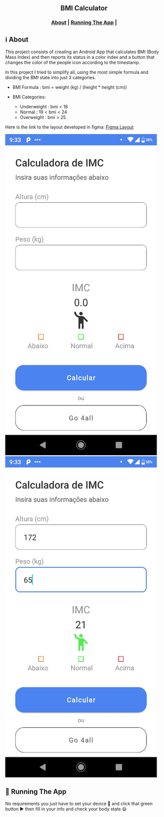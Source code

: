 <h2 align="center">
  BMI Calculator
</h2>

<p align="center">
  <a href="LICENSE"></a>
</p>

<h3 align="center">  
  <a href="#information_source-about">About</a> |
  <a href="#rocket-running-the-app">Running The App</a> |  
</h3>

## :information_source: About

This project consists of creating an Android App that calculates BMI (Body Mass Index) and then reports its status in a color index and a button that changes the color of the people icon according to the timestamp.

In this project I tried to simplify all, using the most simple formula and dividing the BMI state into just 3 categories.

 * BMI Formula  : bmi = weight (kg) / (height * height (cm))
 
 * BMI Categories:
 
   * Underweight : bmi  < 18
   * Normal 		 : 19 < bmi < 24
   * Overweight  : bmi  > 25

Here is the link to the layout developed in figma: <a href="https://www.figma.com/file/uHS9PVWw4Su3pklVSx2Fui/IMC-Calculator-4all?node-id=0%3A1">Figma Layout</a>

<img src="empty-print.jfif">
<img src="normal-bmi-print.jfif">

## :rocket: Running The App

No requirements you just have to set your device 📱 and click that green button ▶ ️then fill in your info and check your body state 😃